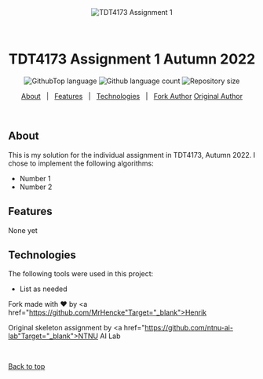 <div align="center" id="top"> 
  <img src="./.github/app.gif" alt="TDT4173 Assignment 1" />

  &#xa0;

  <!-- <a href="https://tdt41732022task1.netlify.app">Demo</a> -->
</div>

<h1 align="center">TDT4173 Assignment 1 Autumn 2022</h1>

<p align="center">
  <img alt="GithubTop language" src="https://img.shields.io/github/languages/top/MrHencke/TDT4173-Assignment-1?color=56BEB8">

  <img alt="Github language count" src="https://img.shields.io/github/languages/count/MrHencke/TDT4173-Assignment-1?color=56BEB8">

  <img alt="Repository size" src="https://img.shields.io/github/repo-size/MrHencke/TDT4173-Assignment-1?color=56BEB8">
</p>

<p align="center">
  <a href="#about">About</a> &#xa0; | &#xa0; 
  <a href="#features">Features</a> &#xa0; | &#xa0;
  <a href="#technologies">Technologies</a> &#xa0; | &#xa0;
  <a href="https://github.com/MrHencke"Target="_blank">Fork Author</a>
  <a href="https://github.com/ntnu-ai-lab"Target="_blank">Original Author</a>
</p>

<br>

## About ##

This is my solution for the individual assignment in TDT4173, Autumn 2022.
I chose to implement the following algorithms:
- Number 1
- Number 2

## Features ##

None yet

## Technologies ##

The following tools were used in this project:

- List as needed

Fork made with :heart: by <a href="https://github.com/MrHencke"Target="_blank">Henrik</a>

Original skeleton assignment by <a href="https://github.com/ntnu-ai-lab"Target="_blank">NTNU AI Lab</a>

&#xa0;

<a href="#top">Back to top</a>
